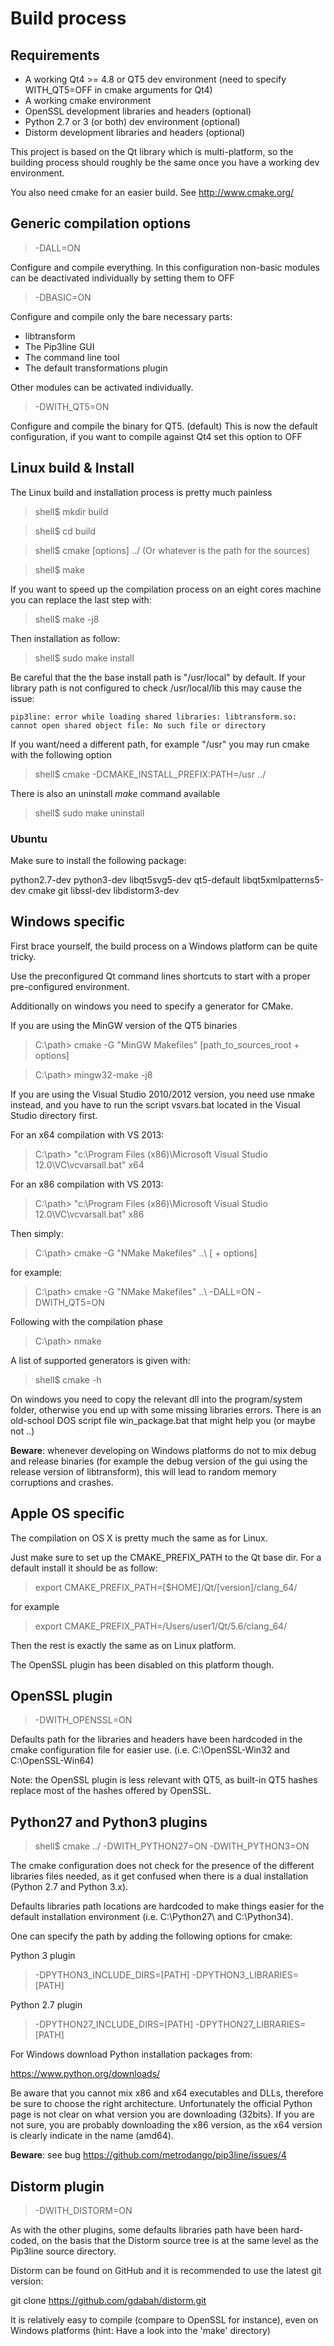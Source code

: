 # Build process

## Requirements

 * A working Qt4 >= 4.8  or QT5 dev environment (need to specify WITH_QT5=OFF in cmake arguments for Qt4)
 * A working cmake environment
 * OpenSSL development libraries and headers (optional)
 * Python 2.7 or 3 (or both) dev environment (optional)
 * Distorm development libraries and headers (optional)


This project is based on the Qt library which is multi-platform, so the building process should roughly be the same once you have a working dev environment.

You also need cmake for an easier build.
See http://www.cmake.org/

## Generic compilation options

> -DALL=ON

Configure and compile everything.
In this configuration non-basic modules can be deactivated individually by setting them to OFF

> -DBASIC=ON

Configure and compile only the bare necessary parts:
* libtransform
* The Pip3line GUI
* The command line tool
* The default transformations plugin

Other modules can be activated individually.

> -DWITH_QT5=ON

Configure and compile the binary for QT5. (default)
This is now the default configuration, if you want to compile against Qt4 set this option to OFF

## Linux build & Install

The Linux build and installation process is pretty much painless

> shell$ mkdir build

> shell$ cd build

> shell$ cmake [options] ../ (Or whatever is the path for the sources)

> shell$ make

If you want to speed up the compilation process on an eight cores machine you can replace the last step with:

> shell$ make -j8

Then installation as follow:

> shell$ sudo make install

Be careful that the the base install path is "/usr/local" by default.
If your library path is not configured to check /usr/local/lib this may cause the issue:
```
pip3line: error while loading shared libraries: libtransform.so: cannot open shared object file: No such file or directory
```

If you want/need a different path, for example "/usr" you may run cmake with the following option

> shell$ cmake -DCMAKE_INSTALL_PREFIX:PATH=/usr ../ 

There is also an uninstall _make_ command available

> shell$ sudo make uninstall

### Ubuntu

Make sure to install the following package:

python2.7-dev
python3-dev
libqt5svg5-dev
qt5-default
libqt5xmlpatterns5-dev
cmake
git
libssl-dev
libdistorm3-dev

## Windows specific
First brace yourself, the build process on a Windows platform can be quite tricky.

Use the preconfigured Qt command lines shortcuts to start with a proper pre-configured environment.

Additionally on windows you need to specify a generator for CMake.

If you are using the MinGW version of the QT5 binaries

> C:\path> cmake -G  "MinGW Makefiles" [path_to_sources_root + options]

> C:\path> mingw32-make -j8

If you are using the Visual Studio 2010/2012 version, you need use nmake instead, and you have to run the script vsvars.bat located in the Visual Studio directory first.

For an x64 compilation with VS 2013:

> C:\path> "c:\Program Files (x86)\Microsoft Visual Studio 12.0\VC\vcvarsall.bat" x64

For an x86 compilation with VS 2013:

> C:\path> "c:\Program Files (x86)\Microsoft Visual Studio 12.0\VC\vcvarsall.bat" x86

Then simply:
> C:\path> cmake -G  "NMake Makefiles" ..\ [ + options]

for example:
> C:\path> cmake -G  "NMake Makefiles" ..\  -DALL=ON -DWITH_QT5=ON

Following with the compilation phase
> C:\path> nmake

A list of supported generators is given with:

> shell$ cmake -h

On windows you need to copy the relevant dll into the program/system folder, otherwise you end up with some missing libraries errors. There is an old-school DOS script file win_package.bat that might help you (or maybe not ..)

**Beware**: whenever developing on Windows platforms do not to mix debug and release binaries (for example the debug version of the gui using the release version of libtransform), this will lead to random memory corruptions and crashes.

## Apple OS specific

The compilation on OS X is pretty much the same as for Linux.

Just make sure to set up the CMAKE_PREFIX_PATH to the Qt base dir. For a default install it should be as follow:

> export CMAKE_PREFIX_PATH=[$HOME]/Qt/[version]/clang_64/

for example

> export CMAKE_PREFIX_PATH=/Users/user1/Qt/5.6/clang_64/

Then the rest is exactly the same as on Linux platform. 

The OpenSSL plugin has been disabled on this platform though.

## OpenSSL plugin

> -DWITH_OPENSSL=ON

Defaults path for the libraries and headers have been hardcoded in the cmake configuration file for easier use. (i.e. C:\OpenSSL-Win32 and C:\OpenSSL-Win64)

Note: the OpenSSL plugin is less relevant with QT5, as built-in QT5 hashes replace most of the hashes offered by OpenSSL.

## Python27 and Python3 plugins

> shell$ cmake ../ -DWITH_PYTHON27=ON -DWITH_PYTHON3=ON

The cmake configuration does not check for the presence of the different libraries files needed, as it  get confused when there is a dual installation  (Python 2.7 and Python 3.x).

Defaults libraries path locations are hardcoded to make things easier for the default installation environment (i.e. C:\Python27\ and C:\Python34\).

One can specify the path by adding the following options for cmake:

Python 3 plugin
> -DPYTHON3_INCLUDE_DIRS=[PATH] -DPYTHON3_LIBRARIES=[PATH]

Python 2.7 plugin
> -DPYTHON27_INCLUDE_DIRS=[PATH] -DPYTHON27_LIBRARIES=[PATH]

For Windows download Python installation packages from:

https://www.python.org/downloads/

Be aware that you cannot mix x86 and x64 executables and DLLs, therefore be sure to choose the right architecture.
Unfortunately the official Python page is not clear on what version you are downloading (32bits). If you are not sure, you are probably downloading the x86 version, as the x64 version is clearly indicate in the name (amd64).

**Beware**: see bug https://github.com/metrodango/pip3line/issues/4

## Distorm plugin

> -DWITH_DISTORM=ON

As with the other plugins, some defaults libraries path have been hard-coded, on the basis that the Distorm source tree is at the same level as the Pip3line source directory.

Distorm can be found on GitHub and it is recommended to use the latest git version:

git clone https://github.com/gdabah/distorm.git

It is relatively easy to compile (compare to OpenSSL for instance), even on Windows platforms (hint: Have a look into the 'make' directory)
